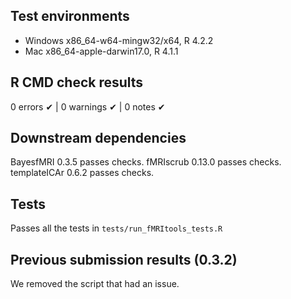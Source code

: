 ## Test environments

* Windows x86_64-w64-mingw32/x64, R 4.2.2
* Mac x86_64-apple-darwin17.0, R 4.1.1

## R CMD check results

0 errors ✔ | 0 warnings ✔ | 0 notes ✔

## Downstream dependencies

BayesfMRI 0.3.5 passes checks.
fMRIscrub 0.13.0 passes checks.
templateICAr 0.6.2 passes checks.

## Tests

Passes all the tests in `tests/run_fMRItools_tests.R`

## Previous submission results (0.3.2)

We removed the script that had an issue.
